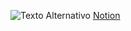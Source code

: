 ![Texto Alternativo](https://www.google.com/url?sa=i&url=https%3A%2F%2Flogos-world.net%2Fnotion-logo%2F&psig=AOvVaw0gCWyvwMLU-MFr2sHTZkPB&ust=1729214573453000&source=images&cd=vfe&opi=89978449&ved=0CBQQjRxqFwoTCOCL_LWglIkDFQAAAAAdAAAAABAJ) [Notion](https://www.notion.so/Trabalho-GGplot-2f51fda742f048e7a248eb2ac4432e00)
